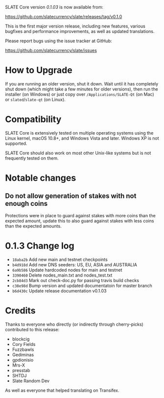 SLATE Core version *0.1.03* is now available from:

  <https://github.com/slatecurrency/slate/releases/tag/v0.1.0>

This is the first major version release, including new features, various
bugfixes and performance improvements, as well as updated translations.

Please report bugs using the issue tracker at GitHub:

  <https://github.com/slatecurrency/slate/issues>

How to Upgrade
==============

If you are running an older version, shut it down. Wait until it has completely
shut down (which might take a few minutes for older versions), then run the
installer (on Windows) or just copy over `/Applications/SLATE-Qt` (on Mac)
or `slated`/`slate-qt` (on Linux).

Compatibility
==============

SLATE Core is extensively tested on multiple operating systems using
the Linux kernel, macOS 10.8+, and Windows Vista and later. Windows XP is not supported.

SLATE Core should also work on most other Unix-like systems but is not
frequently tested on them.

Notable changes
===============

Do not allow generation of stakes with not enough coins
-------------------------------------------------------

Protections were in place to guard against stakes with more coins than the
expected amount, update this to also guard against stakes with less coins than
the expected amounts.

0.1.3 Change log
=================

- `18aba2b` Add new main and testnet checkpoints
- `b4d918d` Add new DNS seeders: US, EU, ASIA and AUSTRALIA
- `6a9b586` Update hardcoded nodes for main and testnet
- `3390460` Delete nodes_main.txt and nodes_test.txt
- `2cb84d3` Mark out check-doc.py for passing travis build checks
- `c38e98d` Bump version and updated documentatoin for master branch
- `b6d430c` Update release documentation v0.1.03

Credits
=======

Thanks to everyone who directly (or indirectly through cherry-picks) contributed
to this release:

- blockcig
- Cory Fields
- Fuzzbawls
- Gediminas
- gpdionisio
- Mrs-X
- presstab
- SHTDJ
- Slate Random Dev

As well as everyone that helped translating on Transifex.
